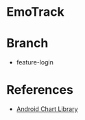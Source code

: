 # EmoTrack

# Branch

* feature-login

# References

- [Android Chart Library](https://medium.com/@karthikganiga007/create-barchart-in-android-studio-14943339a211)
